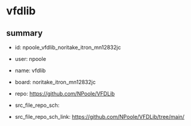 # vfdlib
 
## summary 
* id: npoole_vfdlib_noritake_itron_mn12832jc
* user: npoole
* name: vfdlib
* board: noritake_itron_mn12832jc
* repo: https://github.com/NPoole/VFDLib



* src_file_repo_sch: 
* src_file_repo_sch_link: https://github.com/NPoole/VFDLib/tree/main/






